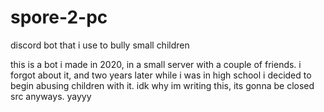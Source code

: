 # spore-2-pc
discord bot that i use to bully small children

this is a bot i made in 2020, in a small server with a couple of friends. i forgot about it, and two years later while i was in high school i decided to begin abusing children with it. idk why im writing this, its gonna be closed src anyways. yayyy